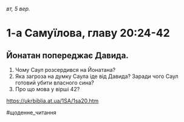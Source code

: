
_вт, 5 вер._

# 1-а Самуїлова, главу 20:24-42

## Йонатан попереджає Давида.
1. Чому Саул розсердився на Йонатана?
2. Яка загроза на думку Саула іде від Давида? Заради чого Саул готовий убити власного сина?
3. Про що мова у вірші 42?

https://ukrbiblia.at.ua/1SA/1sa20.htm 

#щоденне_читання
